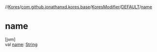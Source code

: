 //[Kores](../../../../index.md)/[com.github.jonathanxd.kores.base](../../index.md)/[KoresModifier](../index.md)/[DEFAULT](index.md)/[name](name.md)

# name

[jvm]\
val [name](name.md): [String](https://kotlinlang.org/api/latest/jvm/stdlib/kotlin/-string/index.html)
